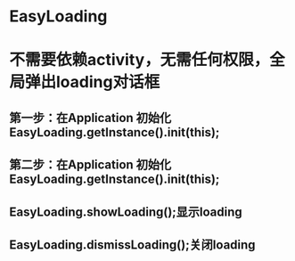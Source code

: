 # EasyLoading
# 不需要依赖activity，无需任何权限，全局弹出loading对话框 
## 第一步：在Application 初始化 EasyLoading.getInstance().init(this); 
## 第二步：在Application 初始化 EasyLoading.getInstance().init(this); 
## EasyLoading.showLoading();显示loading
## EasyLoading.dismissLoading();关闭loading
